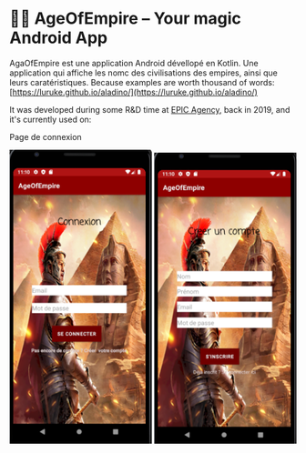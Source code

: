 # 🧞‍♂️ AgeOfEmpire – Your magic Android App

AgaOfEmpire est une application Android dévellopé en Kotlin. Une application qui affiche les nomc des civilisations des empires, ainsi que leurs caratéristiques.
Because examples are worth thousand of words: [https://luruke.github.io/aladino/](https://luruke.github.io/aladino/)

It was developed during some R&D time at [EPIC Agency](https://epic.net), back in 2019, and it's currently used on:


<p float="left">
  <p> Page de connexion </p>
  <img src="assets/login.png" width="250" />
  <img src="assets/Register.png" width="250" />
</p>
